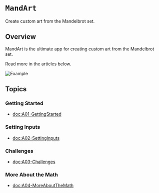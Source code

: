 # ``MandArt``

Create custom art from the Mandelbrot set.


## Overview

MandArt is the ultimate app for creating custom art from the Mandelbrot set. 

Read more in the articles below.

![Example](mandart.png)

## Topics

### Getting Started

- <doc:A01-GettingStarted>

### Setting Inputs

- <doc:A02-SettingInputs>

### Challenges

- <doc:A03-Challenges>

### More About the Math

- <doc:A04-MoreAboutTheMath>

